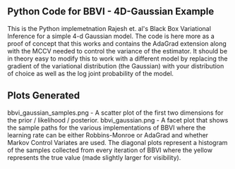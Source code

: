 ## Python Code for BBVI - 4D-Gaussian Example
This is the Python implemetnation Rajesh et. al's Black Box Variational Inference for a simple 4-d Gaussian model. 
The code is here more as a proof of concept that this works and contains the AdaGrad extension along with the MCCV
needed to control the variance of the estimator. It should be in theory easy to modify this to work with a different model
by replacing the gradient of the variational distribution (the Gaussian) with your distribution of choice as well
as the log joint probability of the model. 

## Plots Generated
bbvi_gaussian_samples.png - A scatter plot of the first two dimensions for the prior / likelihood / posterior. 
bbvi_gaussian.png - A facet plot that shows the sample paths for the various implementations of BBVI where the learning rate 
can be either Robbins-Monroe or AdaGrad and whether Markov Control Variates are used. The diagonal plots represent a histogram of the samples collected from every iteration of BBVI where the yellow represents the true value (made slightly larger for visibility).
